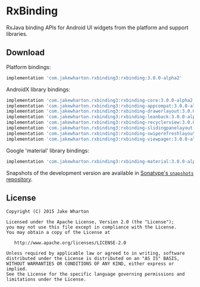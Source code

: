RxBinding
=========

RxJava binding APIs for Android UI widgets from the platform and support libraries.


Download
--------

Platform bindings:
```groovy
implementation 'com.jakewharton.rxbinding3:rxbinding:3.0.0-alpha2'
```

AndroidX library bindings:
```groovy
implementation 'com.jakewharton.rxbinding3:rxbinding-core:3.0.0-alpha2'
implementation 'com.jakewharton.rxbinding3:rxbinding-appcompat:3.0.0-alpha2'
implementation 'com.jakewharton.rxbinding3:rxbinding-drawerlayout:3.0.0-alpha2'
implementation 'com.jakewharton.rxbinding3:rxbinding-leanback:3.0.0-alpha2'
implementation 'com.jakewharton.rxbinding3:rxbinding-recyclerview:3.0.0-alpha2'
implementation 'com.jakewharton.rxbinding3:rxbinding-slidingpanelayout:3.0.0-alpha2'
implementation 'com.jakewharton.rxbinding3:rxbinding-swiperefreshlayout:3.0.0-alpha2'
implementation 'com.jakewharton.rxbinding3:rxbinding-viewpager:3.0.0-alpha2'
```

Google 'material' library bindings:
```groovy
implementation 'com.jakewharton.rxbinding3:rxbinding-material:3.0.0-alpha2'
```

Snapshots of the development version are available in [Sonatype's `snapshots` repository][snap].


License
-------

    Copyright (C) 2015 Jake Wharton

    Licensed under the Apache License, Version 2.0 (the "License");
    you may not use this file except in compliance with the License.
    You may obtain a copy of the License at

       http://www.apache.org/licenses/LICENSE-2.0

    Unless required by applicable law or agreed to in writing, software
    distributed under the License is distributed on an "AS IS" BASIS,
    WITHOUT WARRANTIES OR CONDITIONS OF ANY KIND, either express or implied.
    See the License for the specific language governing permissions and
    limitations under the License.





 [snap]: https://oss.sonatype.org/content/repositories/snapshots/
